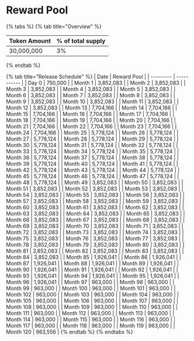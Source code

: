 # Reward Pool

{% tabs %}
{% tab title="Overview" %}


| Token Amount | % of total supply |
| ------------ | ----------------- |
| 30,000,000   | 3%                |
{% endtab %}

{% tab title="Release Schedule" %}
| Date      | Reward Pool |
| --------- | ----------- |
| Day 0     | 750,000     |
| Month 1   | 3,852,083   |
| Month 2   | 3,852,083   |
| Month 3   | 3,852,083   |
| Month 4   | 3,852,083   |
| Month 5   | 3,852,083   |
| Month 6   | 3,852,083   |
| Month 7   | 3,852,083   |
| Month 8   | 3,852,083   |
| Month 9   | 3,852,083   |
| Month 10  | 3,852,083   |
| Month 11  | 3,852,083   |
| Month 12  | 3,852,083   |
| Month 13  | 7,704,166   |
| Month 14  | 7,704,166   |
| Month 15  | 7,704,166   |
| Month 16  | 7,704,166   |
| Month 17  | 7,704,166   |
| Month 18  | 7,704,166   |
| Month 19  | 7,704,166   |
| Month 20  | 7,704,166   |
| Month 21  | 7,704,166   |
| Month 22  | 7,704,166   |
| Month 23  | 7,704,166   |
| Month 24  | 7,704,166   |
| Month 25  | 5,778,124   |
| Month 26  | 5,778,124   |
| Month 27  | 5,778,124   |
| Month 28  | 5,778,124   |
| Month 29  | 5,778,124   |
| Month 30  | 5,778,124   |
| Month 31  | 5,778,124   |
| Month 32  | 5,778,124   |
| Month 33  | 5,778,124   |
| Month 34  | 5,778,124   |
| Month 35  | 5,778,124   |
| Month 36  | 5,778,124   |
| Month 37  | 5,778,124   |
| Month 38  | 5,778,124   |
| Month 39  | 5,778,124   |
| Month 40  | 5,778,124   |
| Month 41  | 5,778,124   |
| Month 42  | 5,778,124   |
| Month 43  | 5,778,124   |
| Month 44  | 5,778,124   |
| Month 45  | 5,778,124   |
| Month 46  | 5,778,124   |
| Month 47  | 5,778,124   |
| Month 48  | 5,778,124   |
| Month 49  | 3,852,083   |
| Month 50  | 3,852,083   |
| Month 51  | 3,852,083   |
| Month 52  | 3,852,083   |
| Month 53  | 3,852,083   |
| Month 54  | 3,852,083   |
| Month 55  | 3,852,083   |
| Month 56  | 3,852,083   |
| Month 57  | 3,852,083   |
| Month 58  | 3,852,083   |
| Month 59  | 3,852,083   |
| Month 60  | 3,852,083   |
| Month 61  | 3,852,083   |
| Month 62  | 3,852,083   |
| Month 63  | 3,852,083   |
| Month 64  | 3,852,083   |
| Month 65  | 3,852,083   |
| Month 66  | 3,852,083   |
| Month 67  | 3,852,083   |
| Month 68  | 3,852,083   |
| Month 69  | 3,852,083   |
| Month 70  | 3,852,083   |
| Month 71  | 3,852,083   |
| Month 72  | 3,852,083   |
| Month 73  | 3,852,083   |
| Month 74  | 3,852,083   |
| Month 75  | 3,852,083   |
| Month 76  | 3,852,083   |
| Month 77  | 3,852,083   |
| Month 78  | 3,852,083   |
| Month 79  | 3,852,083   |
| Month 80  | 3,852,083   |
| Month 81  | 3,852,083   |
| Month 82  | 3,852,083   |
| Month 83  | 3,852,083   |
| Month 84  | 3,852,083   |
| Month 85  | 1,926,041   |
| Month 86  | 1,926,041   |
| Month 87  | 1,926,041   |
| Month 88  | 1,926,041   |
| Month 89  | 1,926,041   |
| Month 90  | 1,926,041   |
| Month 91  | 1,926,041   |
| Month 92  | 1,926,041   |
| Month 93  | 1,926,041   |
| Month 94  | 1,926,041   |
| Month 95  | 1,926,041   |
| Month 96  | 1,926,041   |
| Month 97  | 963,000     |
| Month 98  | 963,000     |
| Month 99  | 963,000     |
| Month 100 | 963,000     |
| Month 101 | 963,000     |
| Month 102 | 963,000     |
| Month 103 | 963,000     |
| Month 104 | 963,000     |
| Month 105 | 963,000     |
| Month 106 | 963,000     |
| Month 107 | 963,000     |
| Month 108 | 963,000     |
| Month 109 | 963,000     |
| Month 110 | 963,000     |
| Month 111 | 963,000     |
| Month 112 | 963,000     |
| Month 113 | 963,000     |
| Month 114 | 963,000     |
| Month 115 | 963,000     |
| Month 116 | 963,000     |
| Month 117 | 963,000     |
| Month 118 | 963,000     |
| Month 119 | 963,000     |
| Month 120 | 963,556     |
{% endtab %}
{% endtabs %}
